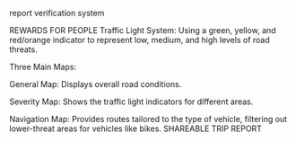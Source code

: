  report verification system

REWARDS FOR PEOPLE
Traffic Light System: Using a green, yellow, and red/orange indicator to represent low, medium, and high levels of road threats.

Three Main Maps:

General Map: Displays overall road conditions.

Severity Map: Shows the traffic light indicators for different areas.

Navigation Map: Provides routes tailored to the type of vehicle, filtering out lower-threat areas for vehicles like bikes.
SHAREABLE TRIP REPORT
